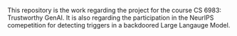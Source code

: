 This repository is the work regarding the project for the course CS 6983: Trustworthy GenAI. It is also regarding the participation in the NeurIPS comepetition for detecting triggers in a backdoored Large Langauge Model.

